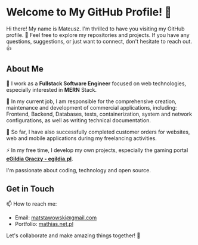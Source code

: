 # Welcome to My GitHub Profile! 👋

Hi there! My name is Mateusz. I'm thrilled to have you visiting my GitHub profile. 🚀 Feel free to explore my repositories and projects. If you have any questions, suggestions, or just want to connect, don't hesitate to reach out. 👍

## About Me

🌟 I work as a **Fullstack Software Engineer** focused on web technologies, especially interested in **MERN** Stack.

🔭 In my current job, I am responsible for the comprehensive creation, maintenance and development of commercial applications, including: Frontend, Backend, Databases, tests, containerization, system and network configurations, as well as writing technical documentation.

🌱 So far, I have also successfully completed customer orders for websites, web and mobile applications during my freelancing activities.

⚡ In my free time, I develop my own projects, especially the gaming portal **[eGildia Graczy - egildia.pl](https://egildia.pl)**.

I'm passionate about coding, technology and open source. 

## Get in Touch

📫 How to reach me:
- Email: [matstawowski@gmail.com](mailto:matstawowski@gmail.com)
- Portfolio: [mathias.net.pl](https://mathias.net.pl)

Let's collaborate and make amazing things together! 🌟
